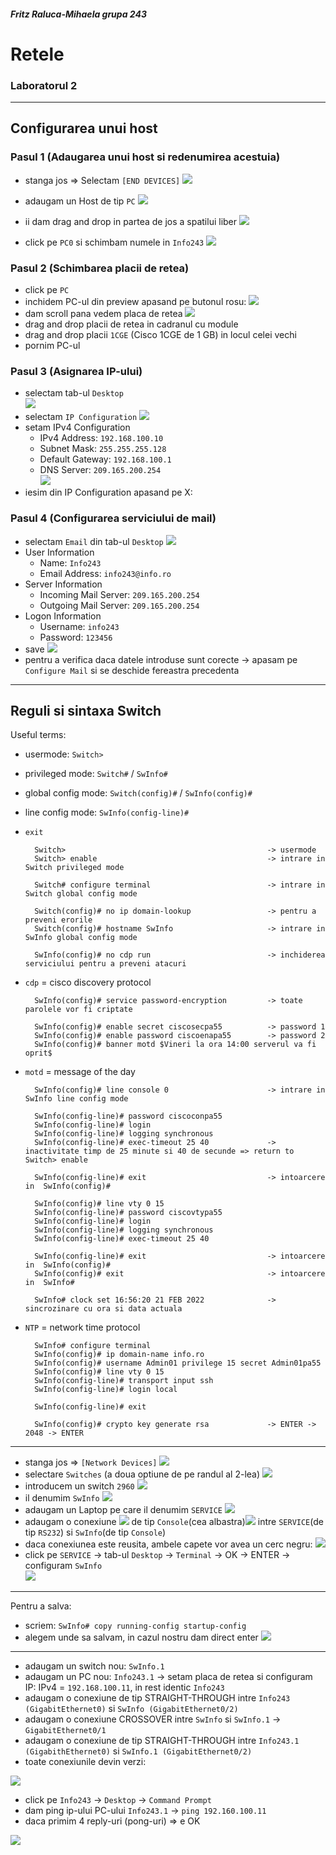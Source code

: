 #####  Fritz Raluca-Mihaela grupa 243
# Retele
### Laboratorul 2 

---

##  Configurarea unui host

### Pasul 1 (Adaugarea unui host si redenumirea acestuia)

- stanga jos => Selectam `[END DEVICES]` 
![](https://gcdnb.pbrd.co/images/qKgkFY9Wxkyt.png?o=1)  

- adaugam un Host de tip `PC` ![](https://gcdnb.pbrd.co/images/T6IzG1jXuYFs.png?o=1)  

- ii dam drag and drop in partea de jos a spatilui liber ![](https://gcdnb.pbrd.co/images/Xbnb7d4vFvyw.png?o=1)

- click pe `PC0` si schimbam numele in `Info243` ![](https://gcdnb.pbrd.co/images/yi1ZUBGD7amv.png?o=1)

### Pasul 2 (Schimbarea placii de retea)

- click pe `PC`  
- inchidem PC-ul din preview apasand pe butonul rosu: ![](https://gcdnb.pbrd.co/images/KQeSBq3L2SN9.png?o=1)  
- dam scroll pana vedem placa de retea ![](https://gcdnb.pbrd.co/images/IuPQXTyQBSeb.png?o=1)
- drag and drop placii de retea in cadranul cu module
- drag and drop placii `1CGE` (Cisco 1CGE de 1 GB) in locul celei vechi
- pornim PC-ul 

### Pasul 3 (Asignarea IP-ului)

- selectam tab-ul `Desktop`  
![](https://gcdnb.pbrd.co/images/k4EdHE4UJlSv.png?o=1)
- selectam `IP Configuration` ![](https://gcdnb.pbrd.co/images/7sz0tqnYUiVP.png?o=1)
- setam IPv4 Configuration
  - IPv4 Address: `192.168.100.10`
  - Subnet Mask: `255.255.255.128`
  - Default Gateway: `192.168.100.1`
  - DNS Server: `209.165.200.254`  
![](https://gcdnb.pbrd.co/images/yXCQNeMpVzkQ.png?o=1)
- iesim din IP Configuration apasand pe X: 
### Pasul 4 (Configurarea serviciului de mail)

- selectam `Email` din tab-ul `Desktop` ![](https://gcdnb.pbrd.co/images/D7nLBEZNV1hl.png?o=1)
- User Information
  - Name: `Info243`
  - Email Address: `info243@info.ro`
- Server Information
  - Incoming Mail Server: `209.165.200.254`
  - Outgoing Mail Server: `209.165.200.254`
- Logon Information
  - Username: `info243`
  - Password: `123456`
- save 
![](https://gcdnb.pbrd.co/images/rCMsWn27w1iJ.png?o=1)
- pentru a verifica daca datele introduse sunt corecte -> apasam pe `Configure Mail` si se deschide fereastra precedenta

---

## Reguli si sintaxa Switch 

Useful terms:
- usermode: `Switch> `
- privileged mode: `Switch#` / `SwInfo# `
- global config mode: `Switch(config)#` / `SwInfo(config)#`
- line config mode: `SwInfo(config-line)#`
- `exit`


        Switch>                                             -> usermode
        Switch> enable                                      -> intrare in Switch privileged mode

        Switch# configure terminal                          -> intrare in Switch global config mode

        Switch(config)# no ip domain-lookup                 -> pentru a preveni erorile
        Switch(config)# hostname SwInfo                     -> intrare in SwInfo global config mode 

        SwInfo(config)# no cdp run                          -> inchiderea serviciului pentru a preveni atacuri
        
- `cdp` = cisco discovery protocol  
    
        SwInfo(config)# service password-encryption         -> toate parolele vor fi criptate

        SwInfo(config)# enable secret ciscosecpa55          -> password 1      
        SwInfo(config)# enable password ciscoenapa55        -> password 2
        SwInfo(config)# banner motd $Vineri la ora 14:00 serverul va fi oprit$

- `motd` = message of the day

        SwInfo(config)# line console 0                      -> intrare in SwInfo line config mode

        SwInfo(config-line)# password ciscoconpa55
        SwInfo(config-line)# login
        SwInfo(config-line)# logging synchronous
        SwInfo(config-line)# exec-timeout 25 40             -> inactivitate timp de 25 minute si 40 de secunde => return to Switch> enable
        
        SwInfo(config-line)# exit                           -> intoarcere in  SwInfo(config)#

        SwInfo(config)# line vty 0 15
        SwInfo(config-line)# password ciscovtypa55
        SwInfo(config-line)# login
        SwInfo(config-line)# logging synchronous
        SwInfo(config-line)# exec-timeout 25 40 
        
        SwInfo(config-line)# exit                           -> intoarcere in  SwInfo(config)#
        SwInfo(config)# exit                                -> intoarcere in  SwInfo#
        
        SwInfo# clock set 16:56:20 21 FEB 2022              -> sincrozinare cu ora si data actuala

- `NTP` = network time protocol
  
        SwInfo# configure terminal
        SwInfo(config)# ip domain-name info.ro
        SwInfo(config)# username Admin01 privilege 15 secret Admin01pa55
        SwInfo(config)# line vty 0 15
        SwInfo(config-line)# transport input ssh
        SwInfo(config-line)# login local

        SwInfo(config-line)# exit

        SwInfo(config)# crypto key generate rsa             -> ENTER -> 2048 -> ENTER

---

- stanga jos => `[Network Devices]`  ![](https://gcdnb.pbrd.co/images/XoKUOpJdVdAL.png?o=1)
- selectare `Switches` (a doua optiune de pe randul al 2-lea) ![](https://gcdnb.pbrd.co/images/2VmPscVEO1lr.png?o=1)
- introducem un switch `2960` ![](https://gcdnb.pbrd.co/images/56hSnNY6KEwE.png?o=1)
- il denumim `SwInfo` ![](https://gcdnb.pbrd.co/images/xx9faCEK7JO4.png?o=1)
- adaugam un Laptop pe care il denumim `SERVICE` ![](https://gcdnb.pbrd.co/images/lGPeVsDaY7X1.png?o=1)
- adaugam o conexiune ![](https://gcdnb.pbrd.co/images/vuPBJaxe77gJ.png?o=1) de tip `Console`(cea albastra)![](https://gcdnb.pbrd.co/images/eQXXjidJfYfU.png?o=1) intre `SERVICE`(de tip `RS232`) si `SwInfo`(de tip `Console`)  
- daca conexiunea este reusita, ambele capete vor avea un cerc negru: 
 ![](https://gcdnb.pbrd.co/images/GEpDIj3Jp9k7.png?o=1)
- click pe `SERVICE` -> tab-ul `Desktop` -> `Terminal` -> OK -> ENTER -> configuram `SwInfo`  
![](https://gcdnb.pbrd.co/images/V8vYaLzwI0sv.png?o=1)

---

Pentru a salva:

- scriem:
    `SwInfo# copy running-config startup-config `
- alegem unde sa salvam, in cazul nostru dam direct enter
  ![](https://gcdnb.pbrd.co/images/uCnZhx0WFHGQ.png?o=1)

---

- adaugam un switch nou: `SwInfo.1`
- adaugam un PC nou: `Info243.1` -> setam placa de retea si configuram IP: IPv4 = `192.168.100.11`, in rest identic `Info243`
- adaugam o conexiune de tip STRAIGHT-THROUGH intre `Info243 (GigabitEthernet0)` si `SwInfo (GigabitEthernet0/2)`
- adaugam o conexiune CROSSOVER intre `SwInfo` si `SwInfo.1` -> `GigabitEthernet0/1`
- adaugam o conexiune de tip STRAIGHT-THROUGH intre `Info243.1 (GigabithEthernet0)` si `SwInfo.1 (GigabitEthernet0/2)`
- toate conexiunile devin verzi:

![](https://gcdnb.pbrd.co/images/9S2ftXe9aYvn.png?o=1)

- click pe `Info243` -> `Desktop` -> `Command Prompt`
- dam ping ip-ului PC-ului `Info243.1` -> `ping 192.160.100.11` 
- daca primim 4 reply-uri (pong-uri) => e OK

![](https://gcdnb.pbrd.co/images/MBNVq40efpHw.png?o=1)